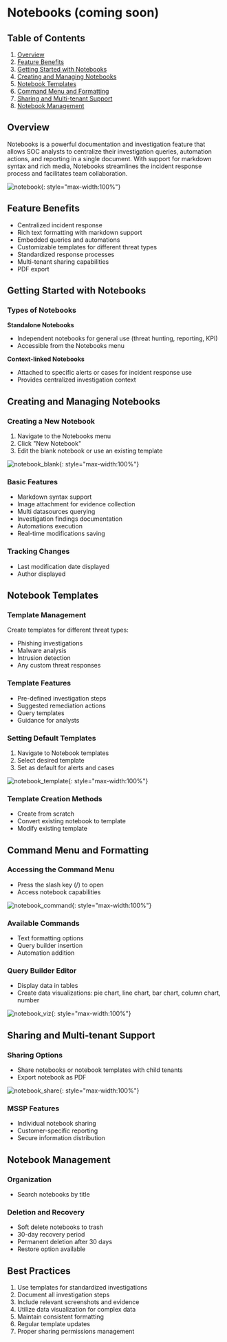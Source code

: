 # Notebooks (coming soon)

## Table of Contents
1. [Overview](#overview)
2. [Feature Benefits](#feature-benefits)
3. [Getting Started with Notebooks](#getting-started-with-notebooks)
4. [Creating and Managing Notebooks](#creating-and-managing-notebooks)
5. [Notebook Templates](#notebook-templates)
6. [Command Menu and Formatting](#command-menu-and-formatting)
7. [Sharing and Multi-tenant Support](#sharing-and-multi-tenant-support)
8. [Notebook Management](#notebook-management)

## Overview
Notebooks is a powerful documentation and investigation feature that allows SOC analysts to centralize their investigation queries, automation actions, and reporting in a single document. With support for markdown syntax and rich media, Notebooks streamlines the incident response process and facilitates team collaboration.

![notebook](/assets/operation_center/notebook.gif){: style="max-width:100%"}

## Feature Benefits
* Centralized incident response
* Rich text formatting with markdown support
* Embedded queries and automations
* Customizable templates for different threat types
* Standardized response processes
* Multi-tenant sharing capabilities
* PDF export

## Getting Started with Notebooks

### Types of Notebooks
**Standalone Notebooks**

* Independent notebooks for general use (threat hunting, reporting, KPI)
* Accessible from the Notebooks menu

**Context-linked Notebooks**

* Attached to specific alerts or cases for incident response use
* Provides centralized investigation context

## Creating and Managing Notebooks

### Creating a New Notebook
1. Navigate to the Notebooks menu
2. Click "New Notebook"
3. Edit the blank notebook or use an existing template

![notebook_blank](/assets/operation_center/notebook_case.png){: style="max-width:100%"}

### Basic Features
* Markdown syntax support
* Image attachment for evidence collection
* Multi datasources querying
* Investigation findings documentation
* Automations execution
* Real-time modifications saving

### Tracking Changes
* Last modification date displayed
* Author displayed

## Notebook Templates

### Template Management
Create templates for different threat types:

* Phishing investigations
* Malware analysis
* Intrusion detection
* Any custom threat responses

### Template Features
* Pre-defined investigation steps
* Suggested remediation actions
* Query templates
* Guidance for analysts

### Setting Default Templates
1. Navigate to Notebook templates
2. Select desired template
3. Set as default for alerts and cases

![notebook_template](/assets/operation_center/notebook_template.gif){: style="max-width:100%"}

### Template Creation Methods
* Create from scratch
* Convert existing notebook to template
* Modify existing template

## Command Menu and Formatting

### Accessing the Command Menu
* Press the slash key (/) to open
* Access notebook capabilities

![notebook_command](/assets/operation_center/notebook_command.gif){: style="max-width:100%"}

### Available Commands
* Text formatting options
* Query builder insertion
* Automation addition

### Query Builder Editor
* Display data in tables
* Create data visualizations: pie chart, line chart, bar chart, column chart, number

![notebook_viz](/assets/operation_center/notebook_viz.png){: style="max-width:100%"}

## Sharing and Multi-tenant Support

### Sharing Options
* Share notebooks or notebook templates with child tenants
* Export notebook as PDF

![notebook_share](/assets/operation_center/notebook_share.gif){: style="max-width:100%"}

### MSSP Features
* Individual notebook sharing
* Customer-specific reporting
* Secure information distribution

## Notebook Management

### Organization
* Search notebooks by title

### Deletion and Recovery
* Soft delete notebooks to trash
* 30-day recovery period
* Permanent deletion after 30 days
* Restore option available

## Best Practices
1. Use templates for standardized investigations
2. Document all investigation steps
3. Include relevant screenshots and evidence
4. Utilize data visualization for complex data
5. Maintain consistent formatting
6. Regular template updates
7. Proper sharing permissions management
